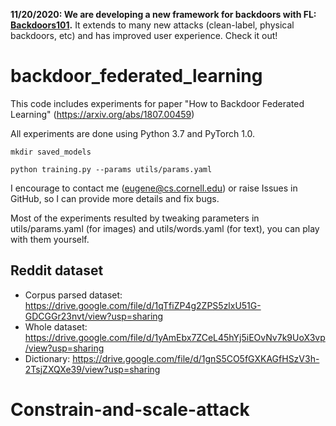 **11/20/2020: We are developing a new framework for backdoors with FL: [Backdoors101](https://github.com/ebagdasa/backdoors101).**
It extends to many new attacks (clean-label, physical backdoors, etc) and has improved user experience. Check it out!

# backdoor_federated_learning
This code includes experiments for paper "How to Backdoor Federated Learning" (https://arxiv.org/abs/1807.00459)


All experiments are done using Python 3.7 and PyTorch 1.0.

```mkdir saved_models```

```python training.py --params utils/params.yaml```


I encourage to contact me (eugene@cs.cornell.edu) or raise Issues in GitHub, so I can provide more details and fix bugs. 

Most of the experiments resulted by tweaking parameters in utils/params.yaml (for images) 
and utils/words.yaml (for text), you can play with them yourself.

## Reddit dataset
* Corpus parsed dataset: https://drive.google.com/file/d/1qTfiZP4g2ZPS5zlxU51G-GDCGGr23nvt/view?usp=sharing 
* Whole dataset: https://drive.google.com/file/d/1yAmEbx7ZCeL45hYj5iEOvNv7k9UoX3vp/view?usp=sharing
* Dictionary: https://drive.google.com/file/d/1gnS5CO5fGXKAGfHSzV3h-2TsjZXQXe39/view?usp=sharing


# Constrain-and-scale-attack
